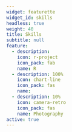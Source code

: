```yaml
---
widget: featurette
widget_id: skills
headless: true
weight: 40
title: Skills
subtitle: null
feature:
  - description: 
    icon: r-project
    icon_pack: fab
    name: R
  - description: 100%
    icon: chart-line
    icon_pack: fas
    name: 
  - description: 10%
    icon: camera-retro
    icon_pack: fas
    name: Photography
active: true
---
```

